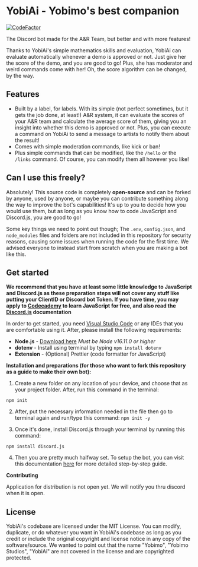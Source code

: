 # YobiAi - Yobimo's best companion

[![CodeFactor](https://www.codefactor.io/repository/github/automizette/yobiai/badge)](https://www.codefactor.io/repository/github/automizette/yobiai)

The Discord bot made for the A&R Team, but better and with more features!

Thanks to YobiAi's simple mathematics skills and evaluation, YobiAi can evaluate automatically whenever a demo is approved or not. Just give her the score of the demo, and you are good to go! Plus, she has moderator and weird commands come with her! Oh, the score algorithm can be changed, by the way.

## Features

- Built by a label, for labels. With its simple (not perfect sometimes, but it gets the job done, at least!) A&R system, it can evaluate the scores of your A&R team and calculate the average score of them, giving you an insight into whether this demo is approved or not. Plus, you can execute a command on YobiAi to send a message to artists to notify them about the result!
- Comes with simple moderation commands, like kick or ban!
- Plus simple commands that can be modified, like the `/hello` or the `/links` command. Of course, you can modify them all however you like!

## Can I use this freely?

Absolutely! This source code is completely **open-source** and can be forked by anyone, used by anyone, or maybe you can contribute something along the way to improve the bot's capabilities! It's up to you to decide how you would use them, but as long as you know how to code JavaScript and Discord.js, you are good to go!

Some key things we need to point out though; The `.env`, `config.json`, and `node_modules` files and folders are not included in this repository for security reasons, causing some issues when running the code for the first time. We advised everyone to instead start from scratch when you are making a bot like this.

## Get started

**We recommend that you have at least some little knowledge to JavaScript and Discord.js as these preparation steps will not cover any stuff like putting your ClientID or Discord bot Token. If you have time, you may apply to [Codecademy](https://www.codecademy.com/learn/learn-java) to learn JavaScript for free, and also read the [Discord.js](https://discordjs.guide) documentation**

In order to get started, you need [Visual Studio Code](https://code.visualstudio.com/) or any IDEs that you are comfortable using it. After, please install the following requirements:

- **Node.js** - [Download here](https://nodejs.org/en) _Must be Node v16.11.0 or higher_
- **dotenv** - Install using terminal by typing `npm install dotenv`
- **Extension** - (Optional) Prettier (code formatter for JavaScript)

**Installation and preparations (for those who want to fork this repository as a guide to make their own bot):**

1. Create a new folder on any location of your device, and choose that as your project folder. After, run this command in the terminal:

```
npm init
```

2. After, put the necessary information needed in the file then go to terminal again and run/type this command: `npm init -y`

3. Once it's done, install Discord.js through your terminal by running this command:

```
npm install discord.js
```

4. Then you are pretty much halfway set. To setup the bot, you can visit this documentation [here](https://discordjs.guide/preparations/setting-up-a-bot-application.html#creating-your-bot) for more detailed step-by-step guide.

**Contributing**

Application for distribution is not open yet. We will notify you thru discord when it is open.

## License

YobiAi's codebase are licensed under the MIT License. You can modify, duplicate, or do whatever you want in YobiAi's codebase as long as you credit or include the original copyright and license notice in any copy of the software/source. We wanted to point out that the name "Yobimo", "Yobimo Studios", "YobiAi" are not covered in the license and are copyrighted protected.

